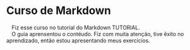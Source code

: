 # Curso de Markdown
&emsp;Fiz esse curso no tutorial do Markdown TUTORIAL.   
&emsp;O guia aprensentou o contéudo. Fiz com muita atenção, tive êxito no aprendizado, então estou apresentando meus exercícios.
